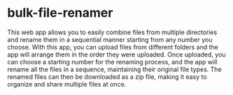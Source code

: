 # bulk-file-renamer
This web app allows you to easily combine files from multiple directories and rename them in a sequential manner starting from any number you choose. With this app, you can upload files from different folders and the app will arrange them in the order they were uploaded. Once uploaded, you can choose a starting number for the renaming process, and the app will rename all the files in a sequence, maintaining their original file types. The renamed files can then be downloaded as a zip file, making it easy to organize and share multiple files at once.

